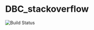 # DBC_stackoverflow

![Build Status](https://travis-ci.org/nyc-squirrels-2015/DBC_stackoverflow.svg?branch=master)
